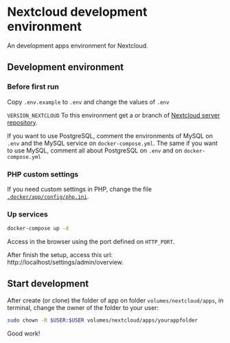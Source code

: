 # Nextcloud development environment

An development apps environment for Nextcloud.

## Development environment

### Before first run

Copy `.env.example` to `.env` and change the values of `.env`

`VERSION_NEXTCLOUD` To this environment get a or branch of [Nextcloud server repository](github.com/nextcloud/server).

If you want to use PostgreSQL, comment the environments of MySQL on `.env` and the MySQL service on `docker-compose.yml`. The same if you want to use MySQL, comment all about PostgreSQL on `.env` and on `docker-compose.yml`

### PHP custom settings

If you need custom settings in PHP, change the file [`.docker/app/config/php.ini`](/.docker/app/config/php.ini).

### Up services
```bash
docker-compose up -d
```
Access in the browser using the port defined on `HTTP_PORT`.

After finish the setup, access this url: http://localhost/settings/admin/overview.

## Start development

After create (or clone) the folder of app on folder `volumes/nextcloud/apps`, in terminal, change the owner of the folder to your user:

```bash
sudo chown -R $USER:$USER volumes/nextcloud/apps/yourappfolder
```
Good work!
